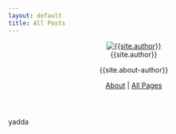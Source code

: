 ```yaml
---
layout: default
title: All Posts
---
```

<aside class="sidebar">
  <header>
    <div class="about">
      <div class="cover-author-image">
        <a href="{{site.baseurl}}/"><img src="{{site.baseurl}}/assets/img/{% if site.author-img %}{{site.author-img}}{% endif %}" alt="{{site.author}}"></a>
      </div>
      <div class="author-name">{{site.author}}</div>
      <p>{{site.about-author}}</p>
      <p><a href="/about">About</a> | 
      <a href="/all-pages">All Pages</a></p>
    </div>
  </header> <!-- End Header -->
  <footer>
<div class="content-box clearfix">
  <p>yadda</p>
</div>
